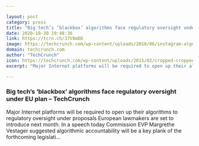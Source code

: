 ```yaml
---

layout: post
category: press
title: "Big tech’s ‘blackbox’ algorithms face regulatory oversight under EU plan"
date: 2020-10-30 19:48:36
link: https://tcrn.ch/37V8mDD
image: https://techcrunch.com/wp-content/uploads/2018/06/instagram-algorithm.png?w=753
domain: techcrunch.com
author: "TechCrunch"
icon: https://techcrunch.com/wp-content/uploads/2015/02/cropped-cropped-favicon-gradient.png?w=180
excerpt: "Major Internet platforms will be required to open up their algorithms to regulatory oversight under proposals European lawmakers are set to introduce next month. In a speech today Commission EVP Margrethe Vestager suggested algorithmic accountability will be a key plank of the forthcoming legislati…"

---
```


### Big tech’s ‘blackbox’ algorithms face regulatory oversight under EU plan – TechCrunch

Major Internet platforms will be required to open up their algorithms to regulatory oversight under proposals European lawmakers are set to introduce next month. In a speech today Commission EVP Margrethe Vestager suggested algorithmic accountability will be a key plank of the forthcoming legislati…